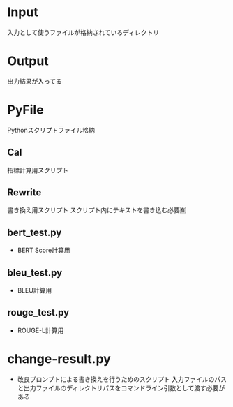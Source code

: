 # Input
入力として使うファイルが格納されているディレクトリ
# Output
出力結果が入ってる
# PyFile
Pythonスクリプトファイル格納
## Cal
指標計算用スクリプト
## Rewrite
書き換え用スクリプト
スクリプト内にテキストを書き込む必要🈶
## bert_test.py
- BERT Score計算用    
## bleu_test.py
- BLEU計算用
## rouge_test.py
- ROUGE-L計算用

# change-result.py
- 改良プロンプトによる書き換えを行うためのスクリプト
入力ファイルのパスと出力ファイルのディレクトリパスをコマンドライン引数として渡す必要がある